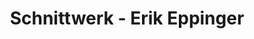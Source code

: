 ---
title: "Schnittwerk - Erik Eppinger"
url: /bad-schwartau/schnittwerk-erik-eppinger/
shop: Friseur
---